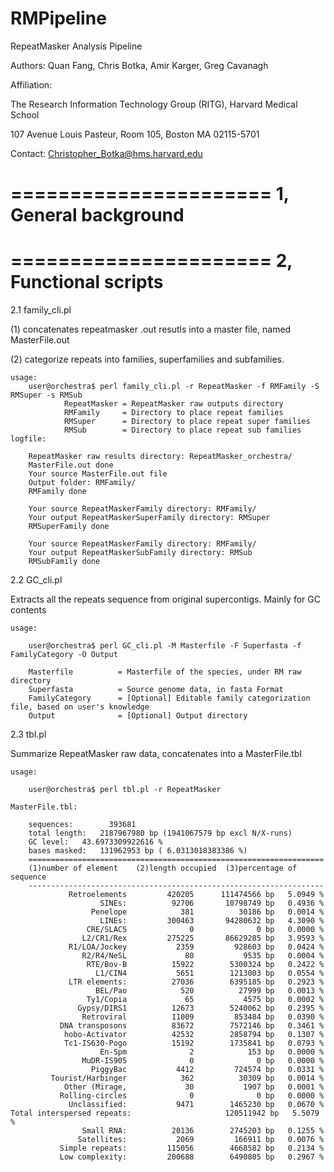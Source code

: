 RMPipeline
==========

RepeatMasker Analysis Pipeline

Authors: Quan Fang, Chris Botka, Amir Karger, Greg Cavanagh

Affiliation: 

The Research Information Technology Group (RITG), Harvard Medical School

107 Avenue Louis Pasteur, Room 105, Boston MA 02115-5701

Contact: Christopher_Botka@hms.harvard.edu


======================
1, General background
======================



======================
2, Functional scripts 
======================

2.1 family_cli.pl 

(1) concatenates repeatmasker .out resutls into a master file, named MasterFile.out

(2) categorize repeats into families, superfamilies and subfamilies. 
    
    usage:
        user@orchestra$ perl family_cli.pl -r RepeatMasker -f RMFamily -S RMSuper -s RMSub         
                RepeatMasker = RepeatMasker raw outputs directory
                RMFamily     = Directory to place repeat families
                RMSuper      = Directory to place repeat super families
                RMSub        = Directory to place repeat sub families            
    logfile:
    
        RepeatMasker raw results directory: RepeatMasker_orchestra/
        MasterFile.out done
        Your source MasterFile.out file
        Output folder: RMFamily/
        RMFamily done
        
        Your source RepeatMaskerFamily directory: RMFamily/
        Your output RepeatMaskerSuperFamily directory: RMSuper
        RMSuperFamily done

        Your source RepeatMaskerFamily directory: RMFamily/
        Your output RepeatMaskerSubFamily directory: RMSub        
        RMSubFamily done

2.2 GC_cli.pl

Extracts all the repeats sequence from original supercontigs. Mainly for GC contents

    usage:
    
        user@orchestra$ perl GC_cli.pl -M Masterfile -F Superfasta -f FamilyCategory -O Output 
    
        Masterfile          = Masterfile of the species, under RM raw directory
        Superfasta          = Source genome data, in fasta Format
        FamilyCategory      = [Optional] Editable family categorization file, based on user's knowledge
        Output              = [Optional] Output directory
        
    
2.3 tbl.pl

Summarize RepeatMasker raw data, concatenates into a MasterFile.tbl
    
    usage:
    
        user@orchestra$ perl tbl.pl -r RepeatMasker  
        
    MasterFile.tbl:
    
        sequences:        393681
        total length:	2187967980 bp (1941067579 bp excl N/X-runs)
        GC level:	43.6973309922616 %
        bases masked:	131962953 bp ( 6.0313018383386 %)
        ==================================================================
        (1)number of element	(2)length occupied	(3)percentage of sequence
        ------------------------------------------------------------------
                 Retroelements         420205      111474566 bp   5.0949 %
                        SINEs:          92706       10798749 bp   0.4936 %
                      Penelope            381          30186 bp   0.0014 %
                        LINEs:         300463       94280632 bp   4.3090 %
                     CRE/SLACS              0              0 bp   0.0000 %
                    L2/CR1/Rex         275225       86629285 bp   3.9593 %
                 R1/LOA/Jockey           2359         928603 bp   0.0424 %
                    R2/R4/NeSL             80           9535 bp   0.0004 %
                     RTE/Bov-B          15922        5300324 bp   0.2422 %
                       L1/CIN4           5651        1213003 bp   0.0554 %
                 LTR elements:          27036        6395185 bp   0.2923 %
                       BEL/Pao            520          27999 bp   0.0013 %
                     Ty1/Copia             65           4575 bp   0.0002 %
                   Gypsy/DIRS1          12673        5240062 bp   0.2395 %
                    Retroviral          11009         853484 bp   0.0390 %
               DNA transposons          83672        7572146 bp   0.3461 %
                hobo-Activator          42532        2858794 bp   0.1307 %
                Tc1-IS630-Pogo          15192        1735841 bp   0.0793 %
                        En-Spm              2            153 bp   0.0000 %
                    MuDR-IS905              0              0 bp   0.0000 %
                      PiggyBac           4412         724574 bp   0.0331 %
             Tourist/Harbinger            362          30309 bp   0.0014 %
                Other (Mirage,             30           1907 bp   0.0001 %
               Rolling-circles              0              0 bp   0.0000 %
                 Unclassified:           9471        1465230 bp   0.0670 %
    Total interspersed repeats:                     120511942 bp   5.5079 %
                    Small RNA:          20136        2745203 bp   0.1255 %
                   Satellites:           2069         166911 bp   0.0076 %
               Simple repeats:         115056        4668582 bp   0.2134 %
               Low complexity:         200688        6490805 bp   0.2967 %





